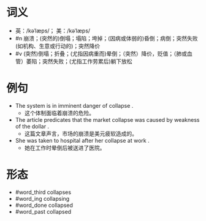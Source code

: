 # 词义
- 英：/kəˈlæps/； 美：/kəˈlæps/
- #n 崩溃；(突然的)倒塌；塌陷；垮掉；(因病或体弱的)昏倒；病倒；突然失败(如机构、生意或行动的)；突然降价
- #v (突然)倒塌；折叠；(尤指因病重而)晕倒；（突然）降价，贬值；（肺或血管）萎陷；突然失败；(尤指工作劳累后)躺下放松
# 例句
- The system is in imminent danger of collapse .
	- 这个体制面临着崩溃的危险。
- The article predicates that the market collapse was caused by weakness of the dollar .
	- 这篇文章声言，市场的崩溃是美元疲软造成的。
- She was taken to hospital after her collapse at work .
	- 她在工作时晕倒后被送进了医院。
# 形态
- #word_third collapses
- #word_ing collapsing
- #word_done collapsed
- #word_past collapsed
